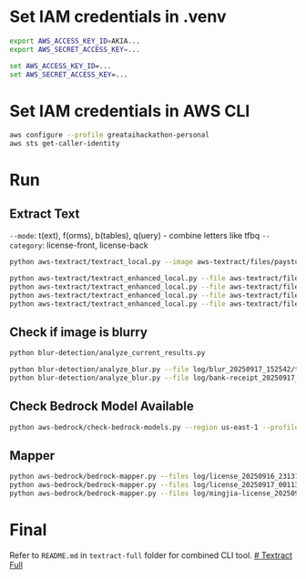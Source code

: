 # Set IAM credentials in .venv
```bash
export AWS_ACCESS_KEY_ID=AKIA...
export AWS_SECRET_ACCESS_KEY=...
```

```cmd
set AWS_ACCESS_KEY_ID=...
set AWS_SECRET_ACCESS_KEY=...
```

# Set IAM credentials in AWS CLI
```bash
aws configure --profile greataihackathon-personal
aws sts get-caller-identity
```

# Run
## Extract Text
`--mode`: t(ext), f(orms), b(tables), q(uery) - combine letters like tfbq
`--category`: license-front, license-back
```bash
python aws-textract/textract_local.py --image aws-textract/files/paystub.jpg --region us-east-1 --profile greataihackathon-personal
```

```bash
python aws-textract/textract_enhanced_local.py --file aws-textract/files/license.jpeg --mode tfbq --category license --region us-east-1 --profile greataihackathon-personal 
python aws-textract/textract_enhanced_local.py --file aws-textract/files/mingjia-license.jpg --mode tf --region us-east-1 --profile greataihackathon-personal
python aws-textract/textract_enhanced_local.py --file aws-textract/files/blur.jpg --mode tf --region us-east-1 --profile greataihackathon-personal
python aws-textract/textract_enhanced_local.py --file aws-textract/files/bank-receipt.pdf --mode tfbq --category receipt --region us-east-1 --profile greataihackathon-personal
```

## Check if image is blurry
```bash
python blur-detection/analyze_current_results.py
```

```bash
python blur-detection/analyze_blur.py --file log/blur_20250917_152542/textract.log
python blur-detection/analyze_blur.py --file log/bank-receipt_20250917_013838/textract.log
```

## Check Bedrock Model Available
```bash
python aws-bedrock/check-bedrock-models.py --region us-east-1 --profile greataihackathon-personal
```

## Mapper
```bash
python aws-bedrock/bedrock-mapper.py --files log/license_20250916_231316/text.json log/license_20250916_231316/forms.json --category license --region us-east-1 --profile greataihackathon-personal
python aws-bedrock/bedrock-mapper.py --files log/license_20250917_001133/textract.log --category license --region us-east-1 --profile greataihackathon-personal
python aws-bedrock/bedrock-mapper.py --files log/mingjia-license_20250917_001506/textract.log --category license --region us-east-1 --profile greataihackathon-personal
```

# Final
Refer to `README.md` in `textract-full` folder for combined CLI tool.
[# Textract Full](textract-full/README.md)